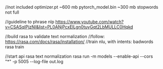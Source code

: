 //not included
optimizer.pt  ~600 mb
pytorch_model.bin ~300 mb
stopwords not full

//guideline to phrase nlp
https://www.youtube.com/watch?v=CSASqIPjzNI&list=PL0ANjPcxElLgn0tuyGqt2LbMULLC0Hqkd

//build rasa to validate text normalization
//follow: https://rasa.com/docs/rasa/installation/
//train nlu, with intents: badwords
rasa train

//start api rasa text normalization
rasa run -m models --enable-api --cors "*" -p 5005 --log-file out.log